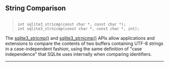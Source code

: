 ## String Comparison




> ```
> 
> int sqlite3_stricmp(const char *, const char *);
> int sqlite3_strnicmp(const char *, const char *, int);
> 
> ```



The [sqlite3\_stricmp()](#sqlite3_stricmp) and [sqlite3\_strnicmp()](#sqlite3_stricmp) APIs allow applications
and extensions to compare the contents of two buffers containing UTF\-8
strings in a case\-independent fashion, using the same definition of "case
independence" that SQLite uses internally when comparing identifiers.




---


